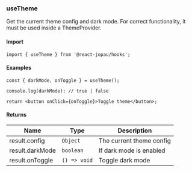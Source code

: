 ### useTheme

Get the current theme config and dark mode.
For correct functionality, it must be used inside a ThemeProvider.

#### Import

```tsx
import { useTheme } from '@react-jopau/hooks';
```

#### Examples

```tsx
const { darkMode, onToggle } = useTheme();

console.log(darkMode); // true | false

return <button onClick={onToggle}>Toggle theme</button>;
```

#### Returns

| Name            | Type         | Description              |
| --------------- | ------------ | ------------------------ |
| result.config   | `Object`     | The current theme config |
| result.darkMode | `boolean`    | If dark mode is enabled  |
| result.onToggle | `() => void` | Toggle dark mode         |
